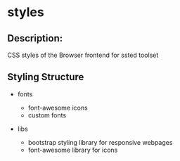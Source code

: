 # styles

## Description:
CSS styles of the Browser frontend for ssted toolset 

## Styling Structure
- fonts
    + font-awesome icons
    + custom fonts

- libs
    + bootstrap styling library for responsive webpages
    + font-awesome library for icons 



